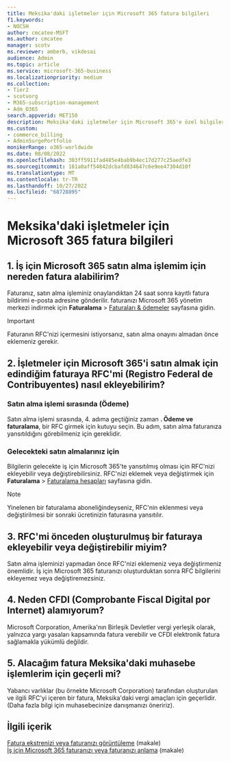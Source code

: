 ```yaml
---
title: Meksika'daki işletmeler için Microsoft 365 fatura bilgileri
f1.keywords:
- NOCSH
author: cmcatee-MSFT
ms.author: cmcatee
manager: scotv
ms.reviewer: amberb, vikdesai
audience: Admin
ms.topic: article
ms.service: microsoft-365-business
ms.localizationpriority: medium
ms.collection:
- Tier2
- scotvorg
- M365-subscription-management
- Adm_O365
search.appverid: MET150
description: Meksika'daki işletmeler için Microsoft 365'e özel bilgiler hakkında bilgi edinin.
ms.custom:
- commerce_billing
- AdminSurgePortfolio
monikerRange: o365-worldwide
ms.date: 08/08/2022
ms.openlocfilehash: 303ff5911fad485e4bab9b4ec17d277c25aedfe3
ms.sourcegitcommit: 181a0aff54842dcbafd834647c6e9ee47304d10f
ms.translationtype: MT
ms.contentlocale: tr-TR
ms.lasthandoff: 10/27/2022
ms.locfileid: "68728895"
---
```

# <a name="billing-information-for-microsoft-365-for-business-in-mexico"></a>Meksika'daki işletmeler için Microsoft 365 fatura bilgileri

## <a name="1-where-can-i-get-an-invoice-for-my-microsoft-365-for-business-purchase"></a>1. İş için Microsoft 365 satın alma işlemim için nereden fatura alabilirim?

Faturanız, satın alma işleminiz onaylandıktan 24 saat sonra kayıtlı fatura bildirimi e-posta adresine gönderilir. faturanızı Microsoft 365 yönetim merkezi indirmek için **Faturalama** > <a href="https://go.microsoft.com/fwlink/p/?linkid=2102895" target="_blank">Faturaları & ödemeler</a> sayfasına gidin.

> [!IMPORTANT]
> Faturanın RFC'nizi içermesini istiyorsanız, satın alma onayını almadan önce eklemeniz gerekir.

## <a name="2-how-can-i-add-my-rfc-registro-federal-de-contribuyentes-to-the-invoice-i-get-for-the-purchase-of-microsoft-365-for-business"></a>2. İşletmeler için Microsoft 365'i satın almak için edindiğim faturaya RFC'mi (Registro Federal de Contribuyentes) nasıl ekleyebilirim?

### <a name="during-the-purchase-process-checkout"></a>Satın alma işlemi sırasında (Ödeme)

Satın alma işlemi sırasında, 4. adıma geçtiğiniz zaman **. Ödeme ve faturalama**, bir RFC girmek için kutuyu seçin. Bu adım, satın alma faturanıza yansıtıldığını görebilmeniz için gereklidir.

### <a name="for-your-future-purchases"></a>Gelecekteki satın almalarınız için

Bilgilerin gelecekte iş için Microsoft 365'te yansıtılmış olması için RFC'nizi ekleyebilir veya değiştirebilirsiniz. RFC'nizi eklemek veya değiştirmek için **Faturalama** > <a href="https://go.microsoft.com/fwlink/p/?linkid=2084771" target="_blank">Faturalama hesapları</a> sayfasına gidin.

> [!NOTE]
> Yinelenen bir faturalama aboneliğindeyseniz, RFC'nin eklenmesi veya değiştirilmesi bir sonraki ücretinizin faturasına yansıtılır.

## <a name="3-can-i-add-or-modify-my-rfc-to-an-invoice-that-was-already-generated"></a>3. RFC'mi önceden oluşturulmuş bir faturaya ekleyebilir veya değiştirebilir miyim?

Satın alma işleminizi yapmadan önce RFC'nizi eklemeniz veya değiştirmeniz önemlidir. İş için Microsoft 365 faturanızı oluşturduktan sonra RFC bilgilerini ekleyemez veya değiştiremezsiniz.

## <a name="4-why-dont-i-get-a-cfdi-comprobante-fiscal-digital-por-internet"></a>4. Neden CFDI (Comprobante Fiscal Digital por Internet) alamıyorum?

Microsoft Corporation, Amerika'nın Birleşik Devletler vergi yerleşik olarak, yalnızca yargı yasaları kapsamında fatura verebilir ve CFDI elektronik fatura sağlamakla yükümlü değildir.

## <a name="5-is-the-invoice-i-receive-valid-for-my-accounting-operations-in-mexico"></a>5. Alacağım fatura Meksika'daki muhasebe işlemlerim için geçerli mi?

Yabancı varlıklar (bu örnekte Microsoft Corporation) tarafından oluşturulan ve ilgili RFC'yi içeren bir fatura, Meksika'daki vergi amaçları için geçerlidir. (Daha fazla bilgi için muhasebecinize danışmanızı öneririz).

## <a name="related-content"></a>İlgili içerik

[Fatura ekstrenizi veya faturanızı görüntüleme](view-your-bill-or-invoice.md) (makale)\
[İş için Microsoft 365 faturanızı veya faturanızı anlama](understand-your-invoice2.md) (makale)
